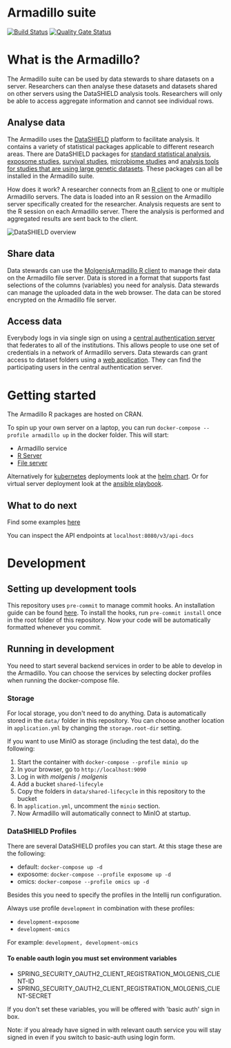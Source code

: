 # Armadillo suite
[![Build Status](https://jenkins.dev.molgenis.org/buildStatus/icon?job=molgenis%2Fmolgenis-service-armadillo%2Fmaster)](https://jenkins.dev.molgenis.org/job/molgenis/job/molgenis-service-armadillo/job/master/)
[![Quality Gate Status](https://sonarcloud.io/api/project_badges/measure?project=org.molgenis%3Aarmadillo-service&metric=alert_status)](https://sonarcloud.io/dashboard?id=org.molgenis%3Aarmadillo-service)

# What is the Armadillo?
The Armadillo suite can be used by data stewards to share datasets on a server. Researchers can then analyse these datasets and datasets shared on other servers using the DataSHIELD analysis tools. Researchers will only be able to access aggregate information and cannot see individual rows.

## Analyse data
The Armadillo uses the [DataSHIELD](https://datashield.org) platform to facilitate analysis. It contains a variety of statistical packages applicable to different research areas. There are DataSHIELD packages for [standard statistical analysis](https://github.com/datashield/dsBaseClient), [exposome studies](https://github.com/isglobal-brge/dsExposomeClient), [survival studies](https://github.com/neelsoumya/dsSurvivalClient), [microbiome studies](https://github.com/StuartWheater/dsMicrobiomeClient) and [analysis tools for studies that are using large genetic datasets](https://github.com/isglobal-brge/dsomicsclient). These packages can all be installed in the Armadillo suite. 

How does it work? A researcher connects from an [R client](https://molgenis.github.io/molgenis-r-datashield) to one or multiple Armadillo servers. The data is loaded into an R session on the Armadillo server specifically created for the researcher. Analysis requests are sent to the R session on each Armadillo server. There the analysis is performed and aggregated results are sent back to the client.

![DataSHIELD overview](https://raw.githubusercontent.com/molgenis/molgenis-service-armadillo/master/doc/img/overview-datashield.png)

## Share data
Data stewards can use the [MolgenisArmadillo R client](https://molgenis.github.io/molgenis-r-armadillo) to manage their data on the Armadillo file server. Data is stored in a format that supports fast selections of the columns (variables) you need for analysis. Data stewards can manage the uploaded data in the web browser. 
The data can be stored encrypted on the Armadillo file server. 

## Access data
Everybody logs in via single sign on using a [central authentication server](https://fusionauth.io) that federates to all of the institutions. This allows people to use one set of credentials in a network of Armadillo servers.
Data stewards can grant access to dataset folders using a [web application](https://github.com/molgenis/molgenis-js-auth). They can find the participating users in the central authentication server.

# Getting started
The Armadillo R packages are hosted on CRAN.

To spin up your own server on a laptop, you can run `docker-compose --profile armadillo up` in the docker folder. This will start:
* Armadillo service
* [R Server](https://www.rforge.net/Rserve/)
* [File server](https://minio.io)

Alternatively for [kubernetes](https://k8s.io) deployments look at the [helm chart](https://github.com/molgenis/molgenis-ops-helm/tree/master/charts/molgenis-armadillo). 
Or for virtual server deployment look at the [ansible playbook](https://galaxy.ansible.com/molgenis/armadillo).

## What to do next

Find some examples [here](https://github.com/molgenis/molgenis-service-armadillo/tree/master/docker/test)

You can inspect the API endpoints at `localhost:8080/v3/api-docs`

# Development

## Setting up development tools
This repository uses `pre-commit` to manage commit hooks. An installation guide can be found 
[here](https://pre-commit.com/index.html#1-install-pre-commit). To install the hooks, 
run `pre-commit install` once in the root folder of this repository. Now your code will be 
automatically formatted whenever you commit. 

## Running in development
You need to start several backend services in order to be able to develop in the Armadillo.
You can choose the services by selecting docker profiles when running the docker-compose file.

### Storage
For local storage, you don't need to do anything. Data is automatically stored in the `data/` folder 
in this repository. You can choose another location in `application.yml` by changing the `storage.root-dir`
setting.

If you want to use MinIO as storage (including the test data), do the following:

1. Start the container with `docker-compose --profile minio up`
2. In your browser, go to `http://localhost:9090`
3. Log in with _molgenis_ / _molgenis_
4. Add a bucket `shared-lifecyle`
5. Copy the folders in `data/shared-lifecycle` in this repository to the bucket
6. In `application.yml`, uncomment the `minio` section.
7. Now Armadillo will automatically connect to MinIO at startup. 

### DataSHIELD Profiles
There are several DataSHIELD profiles you can start. At this stage these are the following:
- default: `docker-compose up -d` 
- exposome: `docker-compose --profile exposome up -d`
- omics: `docker-compose --profile omics up -d`

Besides this you need to specify the profiles in the Intellij run configuration.

Always use profile `development` in combination with these profiles:
- `development-exposome`
- `development-omics`

For example: `development, development-omics`

#### To enable oauth login you must set environment variables

- SPRING_SECURITY_OAUTH2_CLIENT_REGISTRATION_MOLGENIS_CLIENT-ID
- SPRING_SECURITY_OAUTH2_CLIENT_REGISTRATION_MOLGENIS_CLIENT-SECRET

If you don't set these variables, you will be offered with 'basic auth' sign in box.

Note: if you already have signed in with relevant oauth service you will stay signed in even if you switch to basic-auth using login form.
